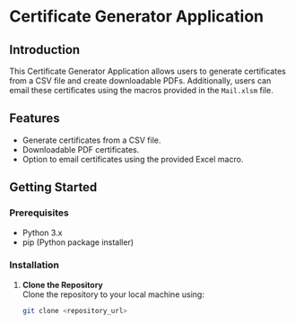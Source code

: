 # Certificate Generator Application

## Introduction
This Certificate Generator Application allows users to generate certificates from a CSV file and create downloadable PDFs. Additionally, users can email these certificates using the macros provided in the `Mail.xlsm` file.

## Features
- Generate certificates from a CSV file.
- Downloadable PDF certificates.
- Option to email certificates using the provided Excel macro.

## Getting Started

### Prerequisites
- Python 3.x
- pip (Python package installer)

### Installation
1. **Clone the Repository**  
   Clone the repository to your local machine using:
   ```bash
   git clone <repository_url>
